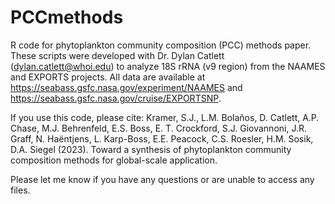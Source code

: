 # PCCmethods
R code for phytoplankton community composition (PCC) methods paper. These scripts were developed with Dr. Dylan Catlett (dylan.catlett@whoi.edu) to analyze 18S rRNA (v9 region) from the NAAMES and EXPORTS projects. All data are available at https://seabass.gsfc.nasa.gov/experiment/NAAMES and https://seabass.gsfc.nasa.gov/cruise/EXPORTSNP.

If you use this code, please cite: Kramer, S.J., L.M. Bolaños, D. Catlett, A.P. Chase, M.J. Behrenfeld, E.S. Boss, E. T. Crockford, S.J. Giovannoni, J.R. Graff, N. Haëntjens, L. Karp-Boss, E.E. Peacock, C.S. Roesler, H.M. Sosik, D.A. Siegel (2023). Toward a synthesis of phytoplankton community composition methods for global-scale application.

Please let me know if you have any questions or are unable to access any files.
